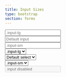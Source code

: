 ```yaml
---
title: Input Sizes
type: bootstrap
section: forms
---
```


<div class="form-group">
	<input class="form-control input-lg" type="text" placeholder=".input-lg">
</div>
<div class="form-group">
	<input type="text" class="form-control" placeholder="Default input">
</div>
<div class="form-group">
	<input class="form-control input-sm" type="text" placeholder=".input-sm">
</div>
<div class="form-group">
	<select class="form-control input-lg"> <option value="">.input-lg</option> </select>
</div>
<div class="form-group">
	<select class="form-control"> <option value="">Default select</option> </select>
</div>
<div class="form-group">
	<select class="form-control input-sm"> <option value="">.input-sm</option> </select>
</div>

<div class="form-group">
	<input class="form-control input" type="text" placeholder=".input disabled" disabled>
</div>